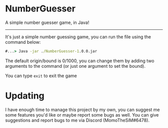 # NumberGuesser
A simple number guesser game, in Java!

---
It's just a simple number guessing game, you can run the file using the command below:

```cmd
#...> Java -jar ./NumberGuesser-1.0.0.jar
```
The default origin/bound is 0/1000, you can change them by adding two arguments to the command (or just one argument to set the bound).

You can type `exit` to exit the game


# Updating
I have enough time to manage this project by my own, you can suggest me some features you'd like or maybe report some bugs as well.
You can give suggestions and report bugs to me via Discord (MomoTheSiM#6478).
